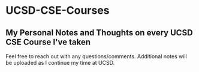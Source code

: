 # UCSD-CSE-Courses

## My Personal Notes and Thoughts on every UCSD CSE Course I've taken

Feel free to reach out with any questions/comments. Additional notes will be uploaded as I continue my time at UCSD. 
